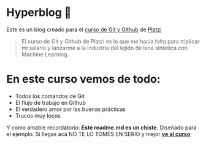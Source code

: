 # Hyperblog 💚
Este es un blog creado para el [curso de Git y Github](https://platzi.com/cursos/git-github/ "curso de Git y Github") de [Platzi](https://platzi.com/home "Platzi")
>El curso de Git y Github de Platzi es lo que me hacia falta para triplicar mi salario y lanzarme a la industria del tejido de lana sintetica con Machine Learning.

# En este curso vemos de todo:
* Todos los comandos de Git
* El flujo de trabajo en Github
* El verdadero amor por las buenas prácticas
* Trucos muy locos

Y como amable recordatorio: **Este readme.md es un chiste**. Diseñado para el ejemplo. Si llegas acá NO TE LO TOMES EN SERIO y mejor [**ve al curso**](https://platzi.com/cursos/git-github/ "ve al curso")
